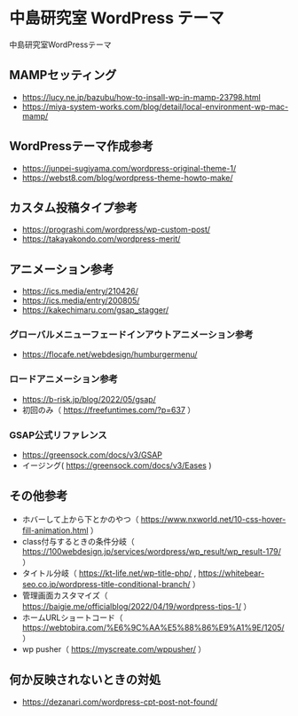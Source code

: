 # 中島研究室 WordPress テーマ

中島研究室WordPressテーマ

## MAMPセッティング
- https://lucy.ne.jp/bazubu/how-to-insall-wp-in-mamp-23798.html
- https://miya-system-works.com/blog/detail/local-environment-wp-mac-mamp/

## WordPressテーマ作成参考
- https://junpei-sugiyama.com/wordpress-original-theme-1/
- https://webst8.com/blog/wordpress-theme-howto-make/

## カスタム投稿タイプ参考
- https://prograshi.com/wordpress/wp-custom-post/
- https://takayakondo.com/wordpress-merit/

## アニメーション参考
- https://ics.media/entry/210426/
- https://ics.media/entry/200805/
- https://kakechimaru.com/gsap_stagger/
### グローバルメニューフェードインアウトアニメーション参考
- https://flocafe.net/webdesign/humburgermenu/
### ロードアニメーション参考
- https://b-risk.jp/blog/2022/05/gsap/
- 初回のみ（ https://freefuntimes.com/?p=637 ）
### GSAP公式リファレンス
- https://greensock.com/docs/v3/GSAP
- イージング( https://greensock.com/docs/v3/Eases )


## その他参考
- ホバーして上から下とかのやつ（ https://www.nxworld.net/10-css-hover-fill-animation.html ）
- class付与するときの条件分岐（ https://100webdesign.jp/services/wordpress/wp_result/wp_result-179/ ）
- タイトル分岐（ https://kt-life.net/wp-title-php/ , https://whitebear-seo.co.jp/wordpress-title-conditional-branch/ ）
- 管理画面カスタマイズ（ https://baigie.me/officialblog/2022/04/19/wordpress-tips-1/ ）
- ホームURLショートコード（ https://webtobira.com/%E6%9C%AA%E5%88%86%E9%A1%9E/1205/ ）
- wp pusher（ https://myscreate.com/wppusher/ ）

## 何か反映されないときの対処
- https://dezanari.com/wordpress-cpt-post-not-found/
